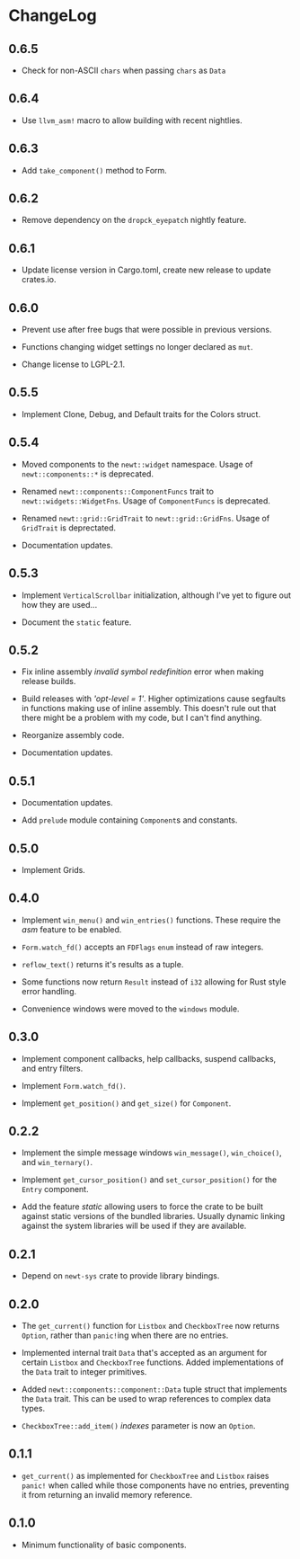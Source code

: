 # ChangeLog

## 0.6.5

* Check for non-ASCII `chars` when passing `chars` as `Data`

## 0.6.4

* Use `llvm_asm!` macro to allow building with recent nightlies.

## 0.6.3

* Add `take_component()` method to Form.

## 0.6.2

* Remove dependency on the `dropck_eyepatch` nightly feature.

## 0.6.1

* Update license version in Cargo.toml, create new release to update crates.io.

## 0.6.0

* Prevent use after free bugs that were possible in previous versions.

* Functions changing widget settings no longer declared as `mut`.

* Change license to LGPL-2.1.

## 0.5.5

* Implement Clone, Debug, and Default traits for the Colors struct.

## 0.5.4

* Moved components to the `newt::widget` namespace.
  Usage of `newt::components::*` is deprecated.

* Renamed `newt::components::ComponentFuncs` trait to `newt::widgets::WidgetFns`.
  Usage of `ComponentFuncs` is deprecated.

* Renamed `newt::grid::GridTrait` to `newt::grid::GridFns`.
  Usage of `GridTrait` is deprectated.

* Documentation updates.

## 0.5.3

* Implement `VerticalScrollbar` initialization, although I've yet to figure out
  how they are used...

* Document the `static` feature.

## 0.5.2

* Fix inline assembly _invalid symbol redefinition_ error when making release
  builds.

* Build releases with _'opt-level = 1'_. Higher optimizations cause segfaults
  in functions making use of inline assembly. This doesn't rule out that there
  might be a problem with my code, but I can't find anything.

* Reorganize assembly code.

* Documentation updates.

## 0.5.1

* Documentation updates.

* Add ``prelude`` module containing ``Component``s and constants.

## 0.5.0

* Implement Grids.

## 0.4.0

* Implement ``win_menu()`` and ``win_entries()`` functions. These require the
  _asm_ feature to be enabled.

* ``Form.watch_fd()`` accepts an ``FDFlags`` ``enum`` instead of raw integers.

* ``reflow_text()`` returns it's results as a tuple.

* Some functions now return ``Result`` instead of ``i32`` allowing for Rust
  style error handling.

* Convenience windows were moved to the ``windows`` module.

## 0.3.0

* Implement component callbacks, help callbacks, suspend callbacks, and entry
  filters.

* Implement ``Form.watch_fd()``.

* Implement ``get_position()`` and ``get_size()`` for ``Component``.

## 0.2.2

* Implement the simple message windows ``win_message()``, ``win_choice()``,
  and ``win_ternary()``.

* Implement ``get_cursor_position()`` and ``set_cursor_position()`` for the
  ``Entry`` component.

* Add the feature _static_ allowing users to force the crate to be built
  against static versions of the bundled libraries. Usually dynamic linking
  against the system libraries will be used if they are available.

## 0.2.1

* Depend on ``newt-sys`` crate to provide library bindings.

## 0.2.0

* The ``get_current()`` function for ``Listbox`` and ``CheckboxTree`` now
  returns ``Option``, rather than ``panic!``ing when there are no entries.

* Implemented internal trait ``Data`` that's accepted as an argument for
  certain ``Listbox`` and ``CheckboxTree`` functions. Added implementations of
  the ``Data`` trait to integer primitives.

* Added ``newt::components::component::Data`` tuple struct that implements the
  ``Data`` trait. This can be used to wrap references to complex data types.

* ``CheckboxTree::add_item()`` _indexes_ parameter is now an ``Option``.

## 0.1.1

* ``get_current()`` as implemented for ``CheckboxTree`` and ``Listbox`` raises
  ``panic!`` when called while those components have no entries, preventing it
  from returning an invalid memory reference.

## 0.1.0

* Minimum functionality of basic components.
